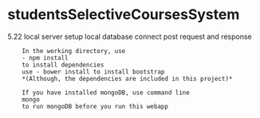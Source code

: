 # studentsSelectiveCoursesSystem
5.22    local server setup
        local database connect
        post request and response

        In the working directory, use
        - npm install
        to install dependencies
        use - bower install to install bootstrap
        *(Although, the dependencies are included in this project)*

        If you have installed mongoDB, use command line
        mongo
        to run mongoDB before you run this webapp


